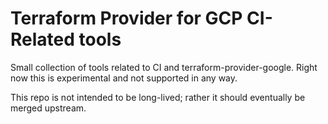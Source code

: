 
Terraform Provider for GCP CI-Related tools
===

Small collection of tools related to CI and terraform-provider-google. Right now
this is experimental and not supported in any way.

This repo is not intended to be long-lived; rather it should eventually be
merged upstream.
